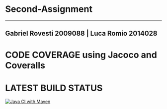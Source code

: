 # Second-Assignment

--------------------------------------------------------------------
Gabriel Rovesti  2009088 | Luca Romio  2014028
--------------------------------------------------------------------


# CODE COVERAGE using Jacoco and Coveralls

# LATEST BUILD STATUS
[![Java CI with Maven](https://github.com/LucaRomio/Second-Assignment/actions/workflows/maven.yml/badge.svg?branch=main)](https://github.com/LucaRomio/Second-Assignment/actions/workflows/maven.yml)

